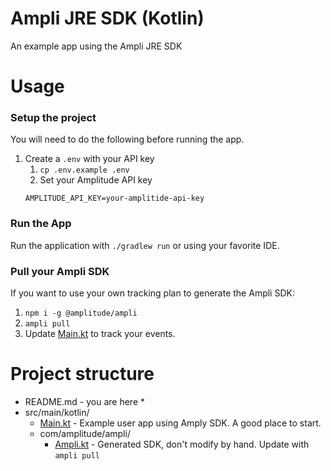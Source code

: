# Ampli JRE SDK (Kotlin)
An example app using the Ampli JRE SDK

# Usage

### Setup the project
You will need to do the following before running the app.

1. Create a `.env` with your API key
    1. `cp .env.example .env`
    2. Set your Amplitude API key
    ```properties
    AMPLITUDE_API_KEY=your-amplitide-api-key
    ```

### Run the App
Run the application with `./gradlew run` or using your favorite IDE.

### Pull your Ampli SDK
If you want to use your own tracking plan to generate the Ampli SDK:
1. `npm i -g @amplitude/ampli`
2. `ampli pull`
3. Update [Main.kt](src/main/kotlin/Main.kt) to track your events.

# Project structure
* README.md - you are here *
* src/main/kotlin/
    * [Main.kt](src/main/kotlin/Main.kt) - Example user app using Amply SDK. A good place to start.
    * com/amplitude/ampli/
        * [Ampli.kt](src/main/kotlin/com/amplitude/ampli/Ampli.kt) - Generated SDK, don't modify by hand. Update with `ampli pull`
